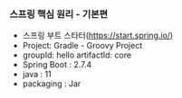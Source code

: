 ### 스프링 핵심 원리 - 기본편

- 스프링 부트 스타터(https://start.spring.io/)
- Project: Gradle - Groovy Project
- groupId: hello artifactId: core
- Spring Boot : 2.7.4
- java : 11
- packaging : Jar
